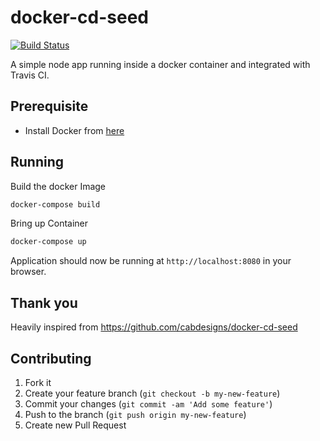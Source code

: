 # docker-cd-seed
[![Build Status](https://travis-ci.org/sitture/docker-cd-seed.svg?branch=master)](https://travis-ci.org/sitture/docker-cd-seed)

A simple node app running inside a docker container and integrated with Travis CI.

## Prerequisite

* Install Docker from [here](https://www.docker.com/)

## Running

Build the docker Image

```bash
docker-compose build
```

Bring up Container

```bash
docker-compose up
```

Application should now be running at `http://localhost:8080` in your browser.

## Thank you
Heavily inspired from https://github.com/cabdesigns/docker-cd-seed

## Contributing

1. Fork it
2. Create your feature branch (`git checkout -b my-new-feature`)
3. Commit your changes (`git commit -am 'Add some feature'`)
4. Push to the branch (`git push origin my-new-feature`)
5. Create new Pull Request
